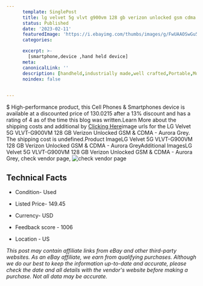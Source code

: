 ```yaml
---
      template: SinglePost
      title: lg velvet 5g vlvt g900vm 128 gb verizon unlocked gsm cdma aurora grey
      status: Published
      date: '2023-02-11'
      featuredImage: 'https://i.ebayimg.com/thumbs/images/g/FwUAAOSwGu5jm3xj/s-l225.jpg'
      categories: 

      excerpt: >-
        [smartphone,device ,hand held device]
      meta:
      canonicalLink: ''
      description: [handheld,industrially made,well crafted,Portable,Mobile,Compact,Convenient,Lightweight,Maneuverable,Man-portable,Miniature,Carriable,Hand-held,Light,Holdable,Transportable,Mobile device,Pocket-sized,On-the-go,Wireless,Cordless,Compact size,Convenient size, smartphone,device ,hand held device]
      noindex: false

        
---
```

$
    High-performance product, this Cell Phones & Smartphones device is available at a discounted price of 130.0215 after a 13% discount and has a rating of 4 as of the time this blog was written.Learn More about the shipping costs and additional by [Clicking Here](https://www.ebay.com/itm/295419827146?hash=item44c864d3ca%3Ag%3AFwUAAOSwGu5jm3xj&mkevt=1&mkcid=1&mkrid=711-53200-19255-0&campid=%253CePNCampaignId%253E&customid=%253CreferenceId%253E&toolid=10049)image urls for the LG Velvet 5G VLVT-G900VM 128 GB Verizon Unlocked GSM & CDMA - Aurora Grey. The shipping cost is undefined.Product ImageLG Velvet 5G VLVT-G900VM 128 GB Verizon Unlocked GSM & CDMA - Aurora GreyAdditional ImagesLG Velvet 5G VLVT-G900VM 128 GB Verizon Unlocked GSM & CDMA - Aurora Grey, check vendor page, ![check vendor page](https://origin-galleryplus.ebayimg.com/ws/web/295419827146_2_0_1/225x225.jpg,https://origin-galleryplus.ebayimg.com/ws/web/295419827146_3_0_1/225x225.jpg,https://origin-galleryplus.ebayimg.com/ws/web/295419827146_4_0_1/225x225.jpg,https://origin-galleryplus.ebayimg.com/ws/web/295419827146_5_0_1/225x225.jpg,https://origin-galleryplus.ebayimg.com/ws/web/295419827146_6_0_1/225x225.jpg,https://origin-galleryplus.ebayimg.com/ws/web/295419827146_7_0_1/225x225.jpg,https://origin-galleryplus.ebayimg.com/ws/web/295419827146_8_0_1/225x225.jpg,https://origin-galleryplus.ebayimg.com/ws/web/295419827146_9_0_1/225x225.jpg)
    
    

 ## Technical Facts 



     
      

 - Condition- Used 


      

 - Listed Price- 149.45 


      

 - Currency- USD 


      

 - Feedback score - 1006 


      

 - Location - US 


      
      

 *_This post may contain affiliate links from eBay and other third-party websites. As an eBay affiliate, we earn from qualifying purchases. Although we do our best to keep the information up-to-date and accurate, please check the date and all details with the vendor's website before making a purchase. Not all data may be accurate._*



    
    
    
    
    